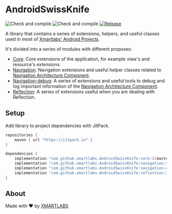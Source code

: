 # AndroidSwissKnife
![Check and compile](https://github.com/xmartlabs/AndroidSwissKnife/workflows/Check%20and%20compile/badge.svg)
![Check and compile](https://github.com/xmartlabs/AndroidSwissKnife/workflows/Check%20and%20compile/badge.svg?branch=master)
[![Release](https://jitpack.io/v/xmartlabs/AndroidSwissKnife.svg)](https://jitpack.io/#xmartlabs/AndroidSwissKnife)

A library that contains a series of extensions, helpers, and useful classes used in most of [Xmartlabs' Android Projects](https://www.xmartlabs.com/).

It's divided into a series of modules with different proposes:
- [Core](/core): Core extensions of the application, for example view's and resource's extensions.
- [Navigation](/navigation): Navigation extensions and useful helper classes related to [Navigation Architecture Component].
- [Navigation-debug](/navigation-debug): A series of extensions and useful tools to debug and log important information of the [Navigation Architecture Component].
- [Reflection](/reflection): A series of extensions useful when you are dealing with Reflection.

## Setup
Add library to project dependencies with JitPack.

```groovy
repositories {
    maven { url "https://jitpack.io" }
}

dependencies {
    implementation "com.github.xmartlabs.AndroidSwissKnife:core:${master-latest-hash-commit}"
    implementation "com.github.xmartlabs.AndroidSwissKnife:navigation:${master-latest-hash-commit}"
    implementation "com.github.xmartlabs.AndroidSwissKnife:navigation-debug:${master-latest-hash-commit}"
    implementation "com.github.xmartlabs.AndroidSwissKnife:reflection:${master-latest-hash-commit}"
}
```

## About
Made with ❤️ by [XMARTLABS](http://xmartlabs.com)

[Navigation Architecture Component]: https://developer.android.com/guide/navigation/navigation-getting-started
